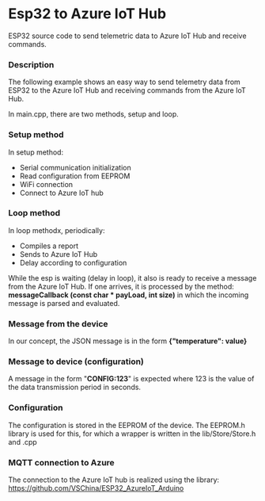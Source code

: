 # Esp32 to Azure IoT Hub
ESP32 source code to send telemetric data to Azure IoT Hub and receive commands.

### Description
The following example shows an easy way to send telemetry data from ESP32 to the Azure IoT Hub and receiving commands from the Azure IoT Hub.

In main.cpp, there are two methods, setup and loop.

### Setup method
In setup method:
- Serial communication initialization
- Read configuration from EEPROM
- WiFi connection
- Connect to Azure IoT hub

### Loop method
In loop methodx, periodically:
- Compiles a report
- Sends to Azure IoT Hub
- Delay according to configuration

While the esp is waiting (delay in loop), it also is ready to receive a message from the Azure IoT Hub. If one arrives, it is processed by the method: **messageCallback (const char * payLoad, int size)**
in which the incoming message is parsed and evaluated.

### Message from the device
In our concept, the JSON message is in the form **{"temperature": value}**

### Message to device (configuration)
A message in the form "**CONFIG:123**" is expected where 123 is the value of the data transmission period in seconds.

### Configuration
The configuration is stored in the EEPROM of the device. The EEPROM.h library is used for this, for which a wrapper is written in the lib/Store/Store.h and .cpp

### MQTT connection to Azure
The connection to the Azure IoT hub is realized using the library: https://github.com/VSChina/ESP32_AzureIoT_Arduino 
